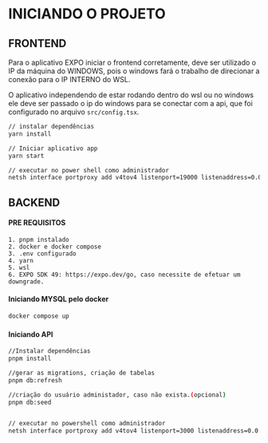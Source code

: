 # INICIANDO O PROJETO

## FRONTEND
Para o aplicativo EXPO iniciar o frontend corretamente, deve ser utilizado o IP da máquina do WINDOWS, pois o windows fará o trabalho de direcionar a conexão para o IP INTERNO do WSL.

O aplicativo independendo de estar rodando dentro do wsl ou no windows ele deve ser passado o ip do windows para se conectar com a api, que foi configurado no arquivo `src/config.tsx`.


```bash
// instalar dependências
yarn install

// Iniciar aplicativo app
yarn start

// executar no power shell como administrador
netsh interface portproxy add v4tov4 listenport=19000 listenaddress=0.0.0.0 connectport=19000 connectaddress=<IP-INTERNO-WSL>

```


## BACKEND


#### PRE REQUISITOS
    1. pnpm instalado
    2. docker e docker compose
    3. .env configurado
    4. yarn
    5. wsl
    6. EXPO SDK 49: https://expo.dev/go, caso necessite de efetuar um downgrade.

#### Iniciando MYSQL pelo docker
```bash
docker compose up
```
#### Iniciando API

```bash
//Instalar dependências
pnpm install

//gerar as migrations, criação de tabelas
pnpm db:refresh

//criação do usuário administador, caso não exista.(opcional)
pnpm db:seed


// executar no powershell como administrador
netsh interface portproxy add v4tov4 listenport=3000 listenaddress=0.0.0.0 connectport=3000 connectaddress=<IP-WINDOWS>

```





